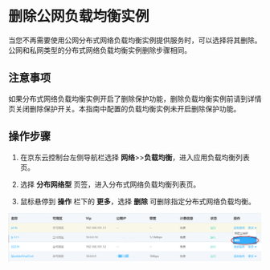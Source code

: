 # 删除公网负载均衡实例

当您不再需要使用公网分布式网络负载均衡实例提供服务时，可以选择将其删除。公网和私网类型的分布式网络负载均衡实例删除步骤相同。
## 注意事项
如果分布式网络负载均衡实例开启了删除保护功能，删除负载均衡实例前请到详情页关闭删除保护开关。本指南中配置的负载均衡实例未开启删除保护功能。
## 操作步骤

 1. 在京东云控制台左侧导航栏选择 **网络**>>**负载均衡**，进入应用负载均衡列表页。
 
 2. 选择 **分布网络型** 页签，进入分布式网络负载均衡列表页。
 
 3. 鼠标悬停到 **操作** 栏下的 **更多**，选择 **删除** 可删除指定分布式网络负载均衡。
 
 ![删除DNLB实例](../../../../image/Networking/Distributed-Network-Load-Balancer/DNLB-015.png)


